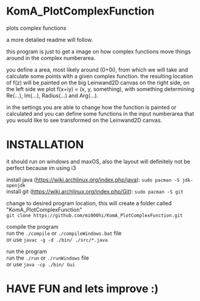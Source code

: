 # KomA_PlotComplexFunction
plots complex functions

a more detailed readme will follow.

this program is just to get a image on how complex functions move things around in the complex numberarea.

you define a area, most likely around (0+0i), from which we will take and calculate some points with a given complex function. the resulting
location of f(z) will be painted on the big Leinwand2D canvas on the right side, on the left side we plot f(x+iy) = (x, y, something), with
something determining Re(...), Im(...), Radius(...) and Arg(...).

in the settings you are able to change how the function is painted or calculated and you can define some functions in the input
numberarea that you would like to see transformed on the Leinwand2D canvas.

# INSTALLATION
it should run on windows and maxOS, also the layout will definitely not be perfect because im using i3

install java (https://wiki.archlinux.org/index.php/java): `sudo pacman -S jdk-openjdk`  
install git (https://wiki.archlinux.org/index.php/Git): `sudo pacman -S git`

change to desired program location, this will create a folder called "KomA_PlotComplexFunction"  
`git clone https://github.com/mi000hi/KomA_PlotComplexFunction.git`

compile the program  
  run the `./compile` or `./compileWindows.bat` file  
  or use `javac -g -d ./bin/ ./src/*.java`
  
run the program  
  run the `./run` or `./runWindows` file  
  or use `java -cp ./bin/ Gui`

# HAVE FUN and lets improve :)
